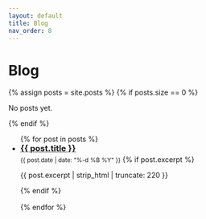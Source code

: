 ```yaml
---
layout: default
title: Blog
nav_order: 8
---
```


# Blog

{% assign posts = site.posts %}
{% if posts.size == 0 %}
<p>No posts yet.</p>
{% endif %}

<ul class="post-list">
  {% for post in posts %}
  <li class="card" style="margin-bottom: 1rem;">
    <h3 style="margin: 0 0 0.25rem 0;"><a href="{{ post.url | relative_url }}">{{ post.title }}</a></h3>
    <small class="text-grey">{{ post.date | date: "%-d %B %Y" }}</small>
    {% if post.excerpt %}
      <p>{{ post.excerpt | strip_html | truncate: 220 }}</p>
    {% endif %}
  </li>
  {% endfor %}
</ul>
